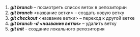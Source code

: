 1. ***git branch*** – посмотреть список веток в репозитории
2. ***git branch*** <название ветки> – создать новую ветку
3. ***git checkout*** <название ветки> – переход к другой ветке
4. ***git branch -d <название ветки>*** – удалить ветку
5. ***git init*** - создание локального репозитория